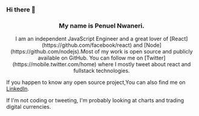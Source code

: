 ### Hi there 👋


  <h3 align="center">My name is Penuel Nwaneri.</h3>

<p align="center">
I am an independent JavaScript Engineer and a great lover of [React](https://github.com/facebook/react) and [Node](https://github.com/nodejs).Most of my work is open source and publicly available on GitHub. You can follow me on [Twitter](https://mobile.twitter.com/home) where I mostly tweet about react and fullstack technologies.
</p>



If you happen to know any open source project,You can also find me on [LinkedIn](https://www.linkedin.com/mwlite/in/penuel-nwaneri-8b4690195).

If I'm not coding or tweeting, I'm probably looking at charts and trading digital currencies.


<!--
**PenuelCodes/PenuelCodes** is a ✨ _special_ ✨ repository because its `README.md` (this file) appears on your GitHub profile.

Here are some ideas to get you started:

- 🔭 I’m currently working on ...
- 🌱 I’m currently learning ...
- 👯 I’m looking to collaborate on ...
- 🤔 I’m looking for help with ...
- 💬 Ask me about ...
- 📫 How to reach me: ...
- 😄 Pronouns: ...
- ⚡ Fun fact: ...
-->

